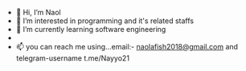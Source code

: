 - 👋 Hi, I’m Naol
- 👀 I’m interested in programming and it's related staffs
- 🌱 I’m currently learning software engineering 
-
- 📫 you can reach me using...email:- naolafish2018@gmail.com and telegram-username t.me/Nayyo21

<!---
Nayyo21/Nayyo21 is a ✨ special ✨ repository because its `README.md` (this file) appears on your GitHub profile.
You can click the Preview link to take a look at your changes.
--->
